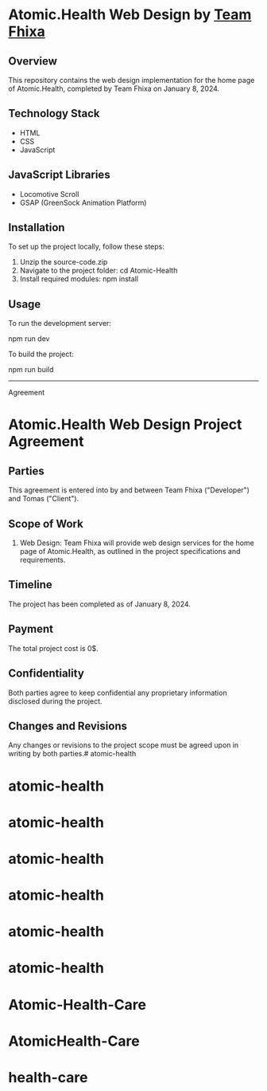 # Atomic.Health Web Design by [Team Fhixa](https://fhixa.com)

## Overview

This repository contains the web design implementation for the home page of Atomic.Health, completed by Team Fhixa on January 8, 2024.

## Technology Stack

- HTML
- CSS
- JavaScript

## JavaScript Libraries

- Locomotive Scroll
- GSAP (GreenSock Animation Platform)

## Installation

To set up the project locally, follow these steps:
1. Unzip the source-code.zip
2. Navigate to the project folder: cd Atomic-Health
3. Install required modules: npm install

## Usage

To run the development server:


npm run dev


To build the project:


npm run build


---

Agreement

# Atomic.Health Web Design Project Agreement

## Parties

This agreement is entered into by and between Team Fhixa ("Developer") and Tomas ("Client").

## Scope of Work

1. Web Design: Team Fhixa will provide web design services for the home page of Atomic.Health, as outlined in the project specifications and requirements.


## Timeline

The project has been completed as of January 8, 2024.

## Payment

The total project cost is 0$.


## Confidentiality

Both parties agree to keep confidential any proprietary information disclosed during the project.

## Changes and Revisions

Any changes or revisions to the project scope must be agreed upon in writing by both parties.# atomic-health
# atomic-health
# atomic-health
# atomic-health
# atomic-health
# atomic-health
# atomic-health
# Atomic-Health-Care
# AtomicHealth-Care
# health-care
